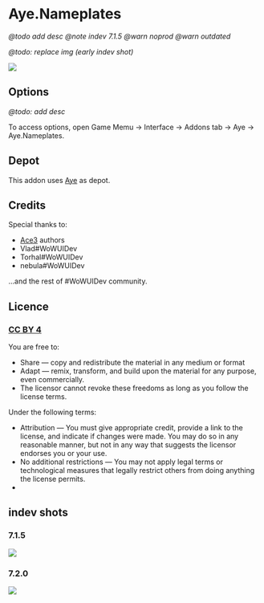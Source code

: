 # Aye.Nameplates

*@todo add desc*
*@note indev 7.1.5*
*@warn noprod*
*@warn outdated*

*@todo: replace img (early indev shot)*

![](http://benio.me/pub/res/img/wow/_/radar170304.01.png)

## Options
*@todo: add desc*

To access options, open Game Memu → Interface → Addons tab → Aye → Aye.Nameplates.

## Depot
This addon uses [Aye](https://github.com/Benio101/Aye) as depot.

## Credits
Special thanks to:

- [Ace3](https://www.wowace.com/addons/ace3/) authors
- Vlad#WoWUIDev
- Torhal#WoWUIDev
- nebula#WoWUIDev

…and the rest of #WoWUIDev community.

## Licence
### [CC BY 4](https://creativecommons.org/licenses/by/4.0/)
You are free to:

- Share — copy and redistribute the material in any medium or format
- Adapt — remix, transform, and build upon the material for any purpose, even commercially.
- The licensor cannot revoke these freedoms as long as you follow the license terms.

Under the following terms:

- Attribution — You must give appropriate credit, provide a link to the license, and indicate if changes were made. You may do so in any reasonable manner, but not in any way that suggests the licensor endorses you or your use.
- No additional restrictions — You may not apply legal terms or technological measures that legally restrict others from doing anything the license permits.
- 
## indev shots

### 7.1.5
![](http://benio.me/pub/res/img/wow/_/nameplates715radar.png)

### 7.2.0
![](http://benio.me/pub/res/img/wow/_/nameplates720radar.png)